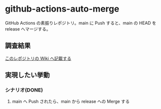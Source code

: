 # github-actions-auto-merge

GitHub Actions の素振りレポジトリ。main に Push すると、main の HEAD を release へマージする。

## 調査結果

[このレポジトリの Wiki へ記載する](https://github.com/jun-g-0/github-actions-auto-merge/wiki)

## 実現したい挙動

### シナリオ(DONE)

1. main へ Push されたら、main から release への Merge する
